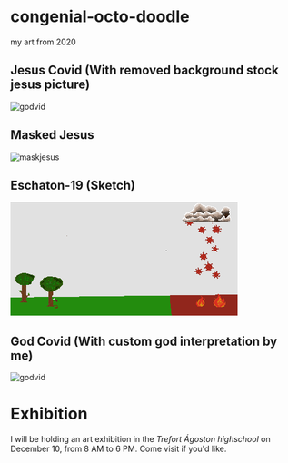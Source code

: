 # congenial-octo-doodle
my art from 2020


## Jesus Covid (With removed background stock jesus picture)
![godvid](godvid_withjesus.png "Godvid 1")

## Masked Jesus
![maskjesus](masked_jesus.png "Masked Jesus")

## Eschaton-19 (Sketch)
![eschaton-19_sketch](eschaton-19_sketch.png "Eschaton-19 Sketch")

## God Covid (With custom god interpretation by me)
![godvid](godvid_withcustom.png "Godvid 2")

# Exhibition

I will be holding an art exhibition in the *Trefort Ágoston highschool* on December 10, from 8 AM to 6 PM. Come visit if you'd like.
